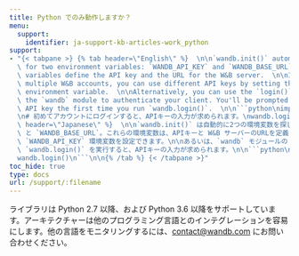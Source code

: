 ```yaml
---
title: Python でのみ動作しますか？
menu:
  support:
    identifier: ja-support-kb-articles-work_python
support:
- "{< tabpane >} {% tab header=\"English\" %}  \n\n`wandb.init()` automatically looks\
  \ for two environment variables: `WANDB_API_KEY` and `WANDB_BASE_URL`. These environment\
  \ variables define the API key and the URL for the W&B server.  \n\nIf you have\
  \ multiple W&B accounts, you can use different API keys by setting the `WANDB_API_KEY`\
  \ environment variable.  \n\nAlternatively, you can use the `login()` function from\
  \ the `wandb` module to authenticate your client. You'll be prompted to enter your\
  \ API key the first time you run `wandb.login()`.  \n\n```python\nimport wandb\n\
  \n# 初めてアカウントにログインすると、APIキーの入力が求められます。\nwandb.login()\n```  \n\n{% /tab %} {% tab\
  \ header=\"Japanese\" %}  \n\n`wandb.init()` は自動的に2つの環境変数を探します: `WANDB_API_KEY`\
  \ と `WANDB_BASE_URL`。これらの環境変数は、APIキーと W&B サーバーのURLを定義します。\n\n複数の W&B アカウントを持っている場合は、異なるAPIキーを使用するために\
  \ `WANDB_API_KEY` 環境変数を設定できます。\n\nあるいは、`wandb` モジュールの `login()` 関数を使用してクライアントを認証することもできます。初めて\
  \ `wandb.login()` を実行すると、APIキーの入力が求められます。\n\n```python\nimport wandb\n\n# 初めてアカウントにログインすると、APIキーの入力が求められます。\n\
  wandb.login()\n```\n\n{% /tab %} {< /tabpane >}"
toc_hide: true
type: docs
url: /support/:filename
---
```


ライブラリは Python 2.7 以降、および Python 3.6 以降をサポートしています。アーキテクチャーは他のプログラミング言語とのインテグレーションを容易にします。他の言語をモニタリングするには、[contact@wandb.com](mailto:contact@wandb.com) にお問い合わせください。